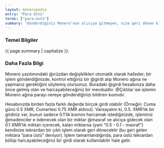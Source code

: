 ```yaml
---
layout: moneropedia
entry: "Para Üstü"
terms: ["para-üstü"]
summary: "Gönderdiğiniz Monero’nun alıcıya gitmeyen, size geri dönen kısmı, para üstü"
---
```


### Temel Bilgiler

{{ page.summary | capitalize }}.

### Daha Fazla Bilgi

Monero yazılımındaki @cüzdan değişiklikleri otomatik olarak halleder; bir işlem gönderdiğinizde, kontrol ettiğiniz bir @girdi alıp Monero ağına ne yapmanız gerektiğini söylemiş olursunuz. Buradaki @girdi hesabınıza daha önce gelmiş olan ve harcayabileceğiniz bir mevduattır. @Çıktılar ise işlemin Monero ağına parayı nereye gönderdiğinizi bildiren kısmıdır.

Hesabınızda birden fazla farklı değerde birçok girdi olabilir (Örneğin: Cuma günü 0.5 XMR, Cumartesi 0.75 XMR aldınız). Varsayalım ki, 0.5. XMR’lık bir girdiniz var, bunun sadece 0.1’lik kısmını harcamak istediğinizde, işleminiz @madenciler e  ödenecek olan bir miktar @masraf ve alıcıya gidecek olan 0.1 XMR’lık miktarı içerecek, kalan miktarsa (yani “0.5 - 0.1 - masraf”) kendinize tekrardan bir çıktı işlem olarak geri dönecektir (bu geri gelen miktara “para üstü” deniyor). İşlem tamamlandığında, para üstü tekrardan bölüp harcayabileceğiniz bir girdi olarak kullanılabilir hale gelir.
